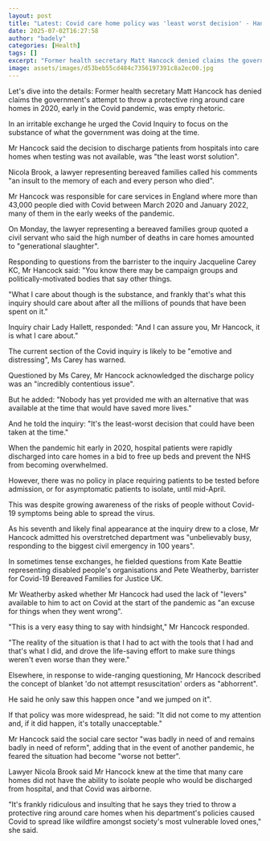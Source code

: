 ```yaml
---
layout: post
title: "Latest: Covid care home policy was 'least worst decision' - Hancock"
date: 2025-07-02T16:27:58
author: "badely"
categories: [Health]
tags: []
excerpt: "Former health secretary Matt Hancock denied claims the government's attempt to throw a protective ring around care homes in early 2020 was empty rheto"
image: assets/images/d53beb55cd484c7356197391c8a2ec00.jpg
---
```


Let's dive into the details: Former health secretary Matt Hancock has denied claims the government's attempt to throw a protective ring around care homes in 2020, early in the Covid pandemic, was empty rhetoric.

In an irritable exchange he urged the Covid Inquiry to focus on the substance of what the government was doing at the time.

Mr Hancock said the decision to discharge patients from hospitals into care homes when testing was not available, was "the least worst solution".

Nicola Brook, a lawyer representing bereaved families called his comments "an insult to the memory of each and every person who died".

Mr Hancock was responsible for care services in England where more than 43,000 people died with Covid between March 2020 and January 2022, many of them in the early weeks of the pandemic.

On Monday, the lawyer representing a bereaved families group quoted a civil servant who said the high number of deaths in care homes amounted to "generational slaughter".

Responding to questions from the barrister to the inquiry Jacqueline Carey KC, Mr Hancock said: "You know there may be campaign groups and politically-motivated bodies that say other things.

"What I care about though is the substance, and frankly that's what this inquiry should care about after all the millions of pounds that have been spent on it."

Inquiry chair Lady Hallett, responded: "And I can assure you, Mr Hancock, it is what I care about."

The current section of the Covid inquiry is likely to be "emotive and distressing", Ms Carey has warned.

Questioned by Ms Carey, Mr Hancock acknowledged the discharge policy was an "incredibly contentious issue".

But he added: "Nobody has yet provided me with an alternative that was available at the time that would have saved more lives."

And he told the inquiry: "It's the least-worst decision that could have been taken at the time."

When the pandemic hit early in 2020, hospital patients were rapidly discharged into care homes in a bid to free up beds and prevent the NHS from becoming overwhelmed.

However, there was no policy in place requiring patients to be tested before admission, or for asymptomatic patients to isolate, until mid-April.

This was despite growing awareness of the risks of people without Covid-19 symptoms being able to spread the virus.

As his seventh and likely final appearance at the inquiry drew to a close, Mr Hancock admitted his overstretched department was "unbelievably busy, responding to the biggest civil emergency in 100 years".

In sometimes tense exchanges, he fielded questions from Kate Beattie representing disabled people's organisations and Pete Weatherby, barrister for Covid-19 Bereaved Families for Justice UK.

Mr Weatherby asked whether Mr Hancock had used the lack of "levers" available to him to act on Covid at the start of the pandemic as "an excuse for things when they went wrong".

"This is a very easy thing to say with hindsight," Mr Hancock responded.

"The  reality of the situation is that I had to act with the tools that I had and that's what I did, and drove the life-saving effort to make sure things weren't even worse  than they were."

Elsewhere, in response to wide-ranging questioning, Mr Hancock described the concept of blanket 'do not attempt resuscitation' orders as "abhorrent".

He said he only saw this happen once "and we jumped on it".

If that policy was more widespread, he said: "It did not come to my attention and, if it did happen, it's totally unacceptable."

Mr Hancock said the social care sector "was badly in need of and remains badly in need of reform", adding that in the event of another pandemic, he feared the  situation had become "worse not better".

Lawyer Nicola Brook said Mr Hancock knew at the time that many care homes did not have the ability to isolate people who would be discharged from hospital, and that Covid was airborne.

"It's frankly ridiculous and insulting that he says they tried to throw a protective ring around care homes when his department's policies caused Covid to spread like wildfire amongst society's most vulnerable loved ones," she said.

